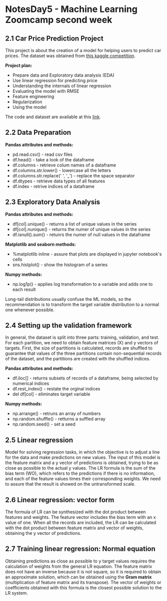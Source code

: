 # NotesDay5 - Machine Learning Zoomcamp second week 

## 2.1 Car Price Prediction Project
This project is about the creation of a model for helping users to predict car prices. The dataset was obtained from [this 
kaggle competition](https://www.kaggle.com/CooperUnion/cardataset).

**Project plan:**

* Prepare data and Exploratory data analysis (EDA)
* Use linear regression for predicting price
* Understanding the internals of linear regression 
* Evaluating the model with RMSE
* Feature engineering  
* Regularization 
* Using the model 

The code and dataset are available at this [link](https://github.com/alexeygrigorev/mlbookcamp-code/tree/master/chapter-02-car-price). 

## 2.2 Data Preparation

**Pandas attributes and methods:** 

* pd.read.csv() - read csv files 
* df.head() - take a look of the dataframe 
* df.columns - retrieve colum names of a dataframe 
* df.columns.str.lower() - lowercase all the letters 
* df.columns.str.replace(' ', '_') - replace the space separator 
* df.dtypes - retrieve data types of all features 
* df.index - retrive indices of a dataframe

## 2.3 Exploratory Data Analysis

**Pandas attributes and methods:** 

* df[col].unique() - returns a list of unique values in the series 
* df[col].nunique() - returns the numer of unique values in the series 
* df.isnull().sum() - retunrs the numer of null values in the dataframe 

**Matplotlib and seaborn methods:**

* %matplotlib inline - assure that plots are displayed in jupyter notebook's cells
* sns.histplot() - show the histogram of a series 
   
**Numpy methods:**
* np.log1p() - applies log transformation to a variable and adds one to each result 

Long-tail distributions usually confuse the ML models, so the recommendation is to transform the target variable distribution to a normal one whenever possible. 

## 2.4 Setting up the validation framework

In general, the dataset is split into three parts: training, validation, and test. For each partition, we need to obtain feature matrices (X) and y vectors of targets. First, the size of partitions is calculated, records are shuffled to guarantee that values of the three partitions contain non-sequential records of the dataset, and the partitions are created with the shuffled indices. 

**Pandas attributes and methods:** 

* df.iloc[] - returns subsets of records of a dataframe, being selected by numerical indices
* df.rest_index() - restate the orginal indices 
* del df[col] - eliminates target variable 

**Numpy methods:**
* np.arrange() - retruns an array of numbers 
* np.random.shuffle() - retturns a suffled array
* np.random.seed() - set a seed 

## 2.5 Linear regression

Model for solving regression tasks, in which the objective is to adjust a line for the data and make predictions on new values. The input of this model is 
the feature matrix and a y vector of predictions is obtained, trying to be as close as possible to the actual y values. The LR formula is the sum of the 
bias term (WO), which refers to the predictions if there is no information, and each of the feature values times their corresponding weights. We need to 
assure that the result is showed on the untransformed scale. 

## 2.6 Linear regression: vector form

The formula of LR can be synthesized with the dot product between features and weights. The feature vector includes the bias term with an x value of one. 
When all the records are included, the LR can be calculated with the dot product between feature matrix and vector of weights, obtaining the y vector of 
predictions. 

## 2.7 Training linear regression: Normal equation

Obtaining predictions as close as possible to y target values requires the calculation of weights from the general LR equation. The feature matrix does not 
have an inverse because it is not square, so it is required to obtain an approximate solution, which can be obtained using the **Gram matrix** 
(multiplication of feature matrix and its transpose). The vector of weights or coefficients obtained with this formula is the closest possible solution to 
the LR system.
